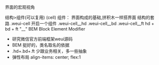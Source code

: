 界面的宏观视角

结构>组件(可以复用)   (cell) 
组件： 界面构成的基础,拼积木一样搭界面
结构的套路
.weui-cell 开启一个组件
    .weui-cell__hd
    .weui-cell__bd
    .weui-cell__ft
hd + bd + ft
"__"  BEM Block Element Modifier

- 研究微信官方前端框架weui源码
- BEM 挺好的，类名取名的依据
- .hd+.bd+.ft   少跟业务相关，多一些抽象
- 弹性布局 align-items: center; flex:1